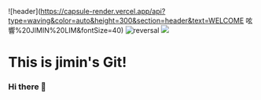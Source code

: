 ![header](https://capsule-render.vercel.app/api?type=waving&color=auto&height=300&section=header&text=WELCOME 呟響%20JIMIN%20LIM&fontSize=40)
![reversal](https://capsule-render.vercel.app/api?type=rect&text=RECT&fontAlign=30&fontSize=30&desc=Use%20theme&descAlign=60&descAlignY=50&theme=radical)
<img src="https://capsule-render.vercel.app/api?type=wave&color=auto&height=300&section=header&text=welcome&fontSize=90" />
# This is jimin's Git!
### Hi there 👋



<!--
**hyun-hyang/hyun-hyang** is a ✨ _special_ ✨ repository because its `README.md` (this file) appears on your GitHub profile.

Here are some ideas to get you started:

- 🔭 I’m currently working on ...
- 🌱 I’m currently learning ...
- 👯 I’m looking to collaborate on ...
- 🤔 I’m looking for help with ...
- 💬 Ask me about ...
- 📫 How to reach me: ...
- 😄 Pronouns: ...
- ⚡ Fun fact: ...
-->
